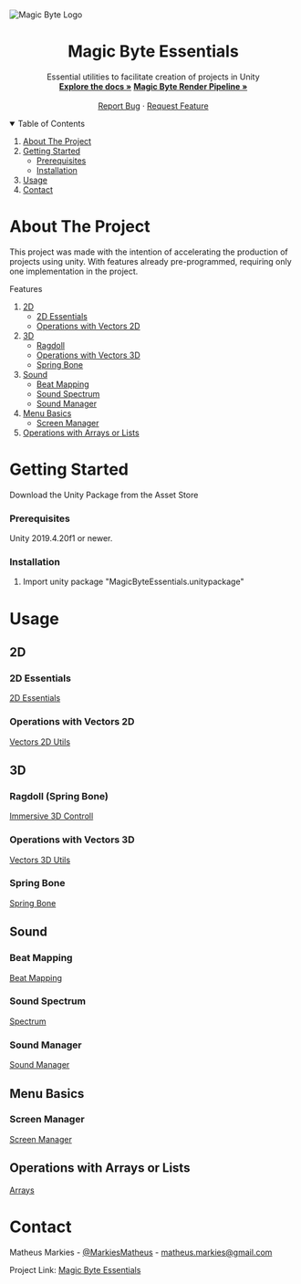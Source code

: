 <!-- PROJECT LOGO -->
<br />

![Magic Byte Logo](https://i.ibb.co/vHVcHGP/Magic-Byte-Logo.png)
  </a>

  <h1 align="center">Magic Byte Essentials</h1>

  <p align="center">
    Essential utilities to facilitate creation of projects in Unity
    <br />
    <a href="https://github.com/MatheusMarkies/Magic-Byte-Essentials"><strong>Explore the docs »</strong></a>
        <a href="https://github.com/MatheusMarkies/MagicByte"><strong>Magic Byte Render Pipeline »</strong></a>
    <br />
    <br />
    <a href="https://github.com/MatheusMarkies/Magic-Byte-Essentials/issues">Report Bug</a>
    ·
    <a href="https://github.com/MatheusMarkies/Magic-Byte-Essentials/issues">Request Feature</a>
  </p>




<!-- TABLE OF CONTENTS -->
<details open="open">
  <summary>Table of Contents</summary>
  <ol>
    <li>
      <a href="#about-the-project">About The Project</a>
    </li>
    <li>
      <a href="#getting-started">Getting Started</a>
      <ul>
        <li><a href="#prerequisites">Prerequisites</a></li>
        <li><a href="#installation">Installation</a></li>
      </ul>
    </li>
    <li><a href="#usage">Usage</a></li>
    <li><a href="#contact">Contact</a></li>
  </ol>
</details>



<!-- ABOUT THE PROJECT -->
# About The Project

This project was made with the intention of accelerating the production of projects using unity. With features already pre-programmed, requiring only one implementation in the project.

  <summary>Features</summary>
  <ol>
    <li>
      <a href="#2D">2D</a>
        <ul>
        <li><a href="#2D Essentials">2D Essentials</a></li>
        <li><a href="#Operations with Vectors 2D">Operations with Vectors 2D</a></li>
      </ul>
    </li>
    <li>
      <a href="#3D">3D</a>
      <ul>
        <li><a href="#Ragdoll (Spring Bone)">Ragdoll</a></li>
        <li><a href="#Operations with Vectors 3D">Operations with Vectors 3D</a></li>
        <li><a href="#Spring Bone">Spring Bone</a></li>
      </ul>
    </li>
    <li>
    <a href="#Sound">Sound</a>
    <ul>
        <li><a href="#Beat Mapping">Beat Mapping</a></li>
        <li><a href="#Sound Spectrum">Sound Spectrum</a></li>
        <li><a href="#Sound Manager">Sound Manager</a></li>
        </ul>
    </li>
    <li><a href="#Menu Basics">Menu Basics</a>
        <ul>
        <li><a href="#Screen Manager">Screen Manager</a></li>
        </ul>
    </li>
    <li><a href="#Operations with Arrays or Lists">Operations with Arrays or Lists</a></li>
  </ol>

<!-- GETTING STARTED -->
# Getting Started

Download the Unity Package from the Asset Store

### Prerequisites

Unity 2019.4.20f1 or newer.

### Installation

1. Import unity package "MagicByteEssentials.unitypackage"


<!-- USAGE EXAMPLES -->
# Usage

## 2D
### 2D Essentials
<a href="https://github.com/MatheusMarkies/MagicByte-Essentials/blob/main/Magic%20Byte%20Essentials/2D/Essentials2D.cs">2D Essentials</a>
### Operations with Vectors 2D
<a href="https://github.com/MatheusMarkies/MagicByte-Essentials/blob/main/Magic%20Byte%20Essentials/2D/Vector2DUtils.cs">Vectors 2D Utils</a>
## 3D
### Ragdoll (Spring Bone)
<a href="https://github.com/MatheusMarkies/MagicByte-Essentials/blob/main/Magic%20Byte%20Essentials/3D/Immersive3DControll.cs">Immersive 3D Controll</a>
### Operations with Vectors 3D
<a href="https://github.com/MatheusMarkies/MagicByte-Essentials/blob/main/Magic%20Byte%20Essentials/3D/Vector3DUtils.cs">Vectors 3D Utils</a>
### Spring Bone
<a href="https://github.com/MatheusMarkies/MagicByte-Essentials/tree/main/Magic%20Byte%20Essentials/3D/SpringBone">Spring Bone</a>
## Sound
### Beat Mapping
<a href="https://github.com/MatheusMarkies/MagicByte-Essentials/blob/main/Magic%20Byte%20Essentials/Sound/BeatMapping.cs">Beat Mapping</a>
### Sound Spectrum
<a href="https://github.com/MatheusMarkies/MagicByte-Essentials/blob/main/Magic%20Byte%20Essentials/Sound/Spectrum.cs">Spectrum</a>
### Sound Manager
<a href="https://github.com/MatheusMarkies/MagicByte-Essentials/blob/main/Magic%20Byte%20Essentials/Sound/SoundManager.cs">Sound Manager</a>
## Menu Basics
### Screen Manager
<a href="https://github.com/MatheusMarkies/MagicByte-Essentials/blob/main/Magic%20Byte%20Essentials/MenuBasics.cs">Screen Manager</a>
## Operations with Arrays or Lists
<a href="https://github.com/MatheusMarkies/MagicByte-Essentials/blob/main/Magic%20Byte%20Essentials/Arrays.cs">Arrays</a>

<!-- CONTACT -->
# Contact

Matheus Markies - [@MarkiesMatheus](https://twitter.com/MarkiesMatheus) - matheus.markies@gmail.com

Project Link: [Magic Byte Essentials](https://github.com/MatheusMarkies/Magic-Byte-Essentials)
